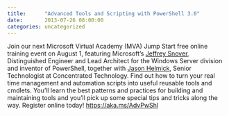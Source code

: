 ```yaml
---
title:      "Advanced Tools and Scripting with PowerShell 3.0"
date:       2013-07-26 08:00:00
categories: uncategorized
---
```

Join our next Microsoft Virtual Academy (MVA) Jump Start free online training event on August 1, featuring Microsoft’s [Jeffrey Snover](https://twitter.com/jsnover), Distinguished Engineer and Lead Architect for the Windows Server division and inventor of PowerShell, together with [Jason Helmick](https://twitter.com/theJasonHelmick), Senior Technologist at Concentrated Technology. Find out how to turn your real time management and automation scripts into useful reusable tools and cmdlets. You’ll learn the best patterns and practices for building and maintaining tools and you’ll pick up some special tips and tricks along the way. Register online today! <https://aka.ms/AdvPwShl>
